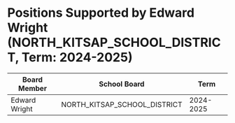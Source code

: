 # Positions Supported by Edward Wright (NORTH_KITSAP_SCHOOL_DISTRICT, Term: 2024-2025)

| Board Member | School Board | Term |
|--------------|--------------|------|
| Edward Wright | NORTH_KITSAP_SCHOOL_DISTRICT | 2024-2025 |

